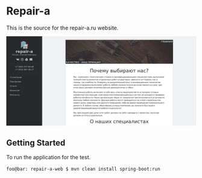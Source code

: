 # Repair-a

This is the source for the repair-a.ru website.

![](etc/screenshot-0.png)

## Getting Started

To run the application for the test.

```console
foo@bar: repair-a-web $ mvn clean install spring-boot:run
```
